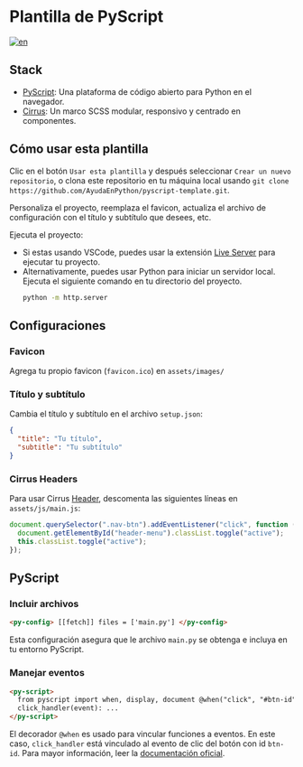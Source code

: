 # Plantilla de PyScript

[![en](https://img.shields.io/badge/lang-en-red.svg)](https://github.com/AyudaEnPython/pyscript-template/blob/master/README.md)

## Stack

- [PyScript](https://pyscript.net/): Una plataforma de código abierto para
  Python en el navegador.
- [Cirrus](https://cirrus-ui.com/): Un marco SCSS modular, responsivo y
  centrado en componentes.

## Cómo usar esta plantilla

Clic en el botón `Usar esta plantilla` y después seleccionar `Crear un nuevo repositorio`,
o clona este repositorio en tu máquina local usando
`git clone https://github.com/AyudaEnPython/pyscript-template.git`.

Personaliza el proyecto, reemplaza el favicon, actualiza el archivo de
configuración con el título y subtítulo que desees, etc.

Ejecuta el proyecto:

- Si estas usando VSCode, puedes usar la extensión [Live Server](https://marketplace.visualstudio.com/items?itemName=ritwickdey.LiveServer) para ejecutar
  tu proyecto.
- Alternativamente, puedes usar Python para iniciar un servidor local.
  Ejecuta el siguiente comando en tu directorio del proyecto.
  ```bash
  python -m http.server
  ```

## Configuraciones

### Favicon

Agrega tu propio favicon (`favicon.ico`) en `assets/images/`

### Título y subtítulo

Cambia el título y subtítulo en el archivo `setup.json`:

```json
{
  "title": "Tu título",
  "subtitle": "Tu subtítulo"
}
```

### Cirrus Headers

Para usar Cirrus [Header](https://cirrus-ui.com/layout/header), descomenta las
siguientes líneas en `assets/js/main.js`:

```js
document.querySelector(".nav-btn").addEventListener("click", function () {
  document.getElementById("header-menu").classList.toggle("active");
  this.classList.toggle("active");
});
```

## PyScript

### Incluir archivos

```html
<py-config> [[fetch]] files = ['main.py'] </py-config>
```

Esta configuración asegura que le archivo `main.py` se obtenga e incluya en tu
entorno PyScript.

### Manejar eventos

```html
<py-script>
  from pyscript import when, display, document @when("click", "#btn-id") def
  click_handler(event): ...
</py-script>
```

El decorador `@when` es usado para vincular funciones a eventos. En este caso,
`click_handler` está vinculado al evento de clic del botón con id `btn-id`.
Para mayor información, leer la [documentación oficial](https://docs.pyscript.net/2024.9.1/api/#pyscriptwhen).
